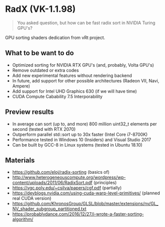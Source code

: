 # RadX (VK-1.1.98)

> You asked question, but how can be fast radix sort in NVIDIA Turing GPU's?

GPU sorting shaders dedication from vRt project.

## What to be want to do

- Optimized sorting for NVIDIA RTX GPU's (and, probably, Volta GPU's)
- Remove outdated or extra codes
- Add new experimental features without rendering backend
- In future, add support for other possible architectures (Radeon VII, Navi, Ampere)
- Add support for Intel UHD Graphics 630 (if we will have time)
- CUDA Compute Cabability 7.5 Interporability

## Preview results

- In average can sort (up to, and more) 800 million uint32_t elements per second (tested with RTX 2070)
- Outperform parallel std::sort up to 30x faster (Intel Core i7-8700K)
- Performance tested in Windows 10 (Insiders) and Visual Studio 2017 
- Can be built by GCC-8 in Linux systems (tested in Ubuntu 18.10)

## Materials 

- https://github.com/eloj/radix-sorting (basics of)
- http://www.heterogeneouscompute.org/wordpress/wp-content/uploads/2011/06/RadixSort.pdf (principles)
- https://vgc.poly.edu/~csilva/papers/cgf.pdf (partially)
- https://devblogs.nvidia.com/using-cuda-warp-level-primitives/ (planned real CUDA version)
- https://github.com/KhronosGroup/GLSL/blob/master/extensions/nv/GL_NV_shader_subgroup_partitioned.txt
- https://probablydance.com/2016/12/27/i-wrote-a-faster-sorting-algorithm/
